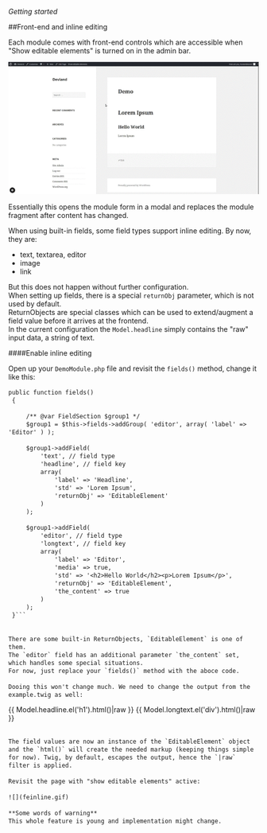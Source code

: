 *Getting started*

##Front-end and inline editing

Each module comes with front-end controls which are accessible when "Show editable elements" is turned on in the admin bar.

![](femodal.gif)

Essentially this opens the module form in a modal and replaces the module fragment after content has changed.

When using built-in fields, some field types support inline editing. By now, they are:

- text, textarea, editor
- image
- link

But this does not happen without further configuration.  
When setting up fields, there is a special `returnObj` parameter, which is not used by default.  
ReturnObjects are special classes which can be used to extend/augment a field value before it arrives at the frontend.  
In the current configuration the `Model.headline` simply  contains the "raw" input data, a string of text.

####Enable inline editing

Open up your `DemoModule.php` file and revisit the `fields()` method, change it like this:

   ```
   public function fields()
    {

        /** @var FieldSection $group1 */
        $group1 = $this->fields->addGroup( 'editor', array( 'label' => 'Editor' ) );

        $group1->addField(
            'text', // field type
            'headline', // field key
            array(
                'label' => 'Headline',
                'std' => 'Lorem Ipsum',
                'returnObj' => 'EditableElement'
            )
        );

        $group1->addField(
            'editor', // field type
            'longtext', // field key
            array(
                'label' => 'Editor',
                'media' => true,
                'std' => '<h2>Hello World</h2><p>Lorem Ipsum</p>',
                'returnObj' => 'EditableElement',
                'the_content' => true
            )
        );
    }```


There are some built-in ReturnObjects, `EditableElement` is one of them.  
The `editor` field has an additional parameter `the_content` set, which handles some special situations.
For now, just replace your `fields()` method with the aboce code.

Dooing this won't change much. We need to change the output from the example.twig as well:

```
{{ Model.headline.el('h1').html()|raw }}
{{ Model.longtext.el('div').html()|raw }}
```

The field values are now an instance of the `EditableElement` object and the `html()` will create the needed markup (keeping things simple for now). Twig, by default, escapes the output, hence the `|raw` filter is applied.

Revisit the page with "show editable elements" active:

![](feinline.gif)

**Some words of warning**
This whole feature is young and implementation might change.

